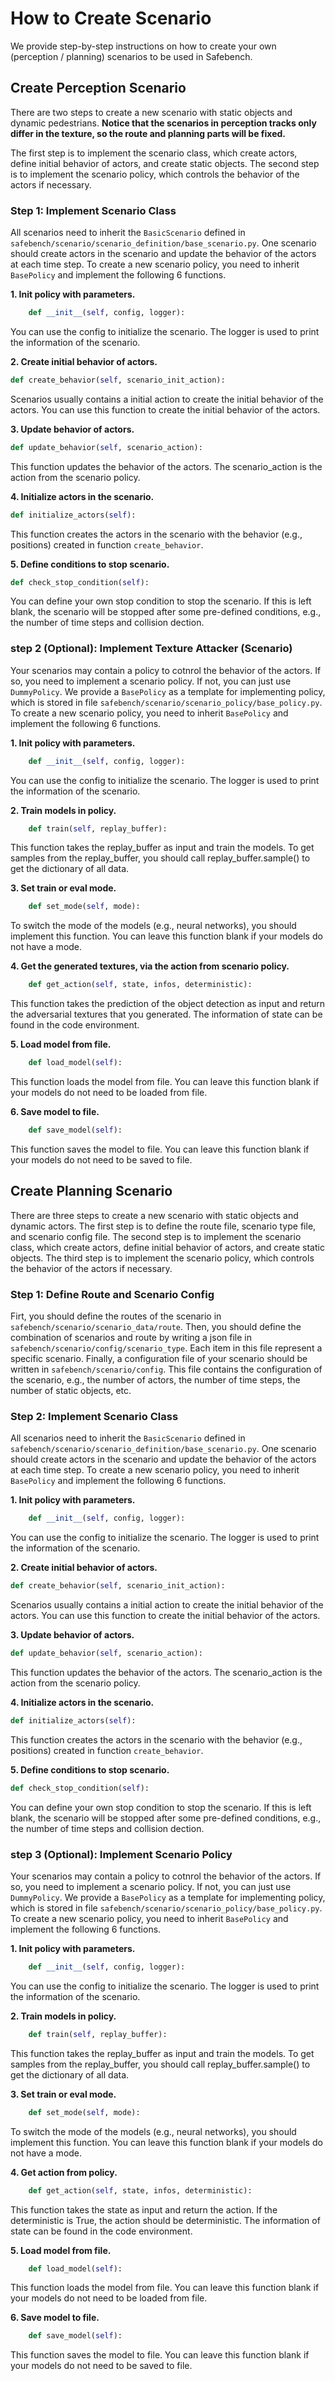 # How to Create Scenario

We provide step-by-step instructions on how to create your own (perception / planning) scenarios to be used in Safebench.

## Create Perception Scenario

There are two steps to create a new scenario with static objects and dynamic pedestrians. 
**Notice that the scenarios in perception tracks only differ in the texture, so the route and planning parts will be fixed.**
<!-- The first step is to define the route file, scenario type file, and scenario config file. -->
The first step is to implement the scenario class, which create actors, define initial behavior of actors, and create static objects.
The second step is to implement the scenario policy, which controls the behavior of the actors if necessary.


### Step 1: Implement Scenario Class
All scenarios need to inherit the `BasicScenario` defined in `safebench/scenario/scenario_definition/base_scenario.py`.
One scenario should create actors in the scenario and update the behavior of the actors at each time step.
To create a new scenario policy, you need to inherit `BasePolicy` and implement the following 6 functions.

**1. Init policy with parameters.**
```python
    def __init__(self, config, logger):
```
You can use the config to initialize the scenario. The logger is used to print the information of the scenario.

**2. Create initial behavior of actors.**
```python
def create_behavior(self, scenario_init_action):
```
Scenarios usually contains a initial action to create the initial behavior of the actors. You can use this function to create the initial behavior of the actors.

**3. Update behavior of actors.**
```python
def update_behavior(self, scenario_action):
```
This function updates the behavior of the actors. The scenario_action is the action from the scenario policy.

**4. Initialize actors in the scenario.**
```python
def initialize_actors(self):
```
This function creates the actors in the scenario with the behavior (e.g., positions) created in function `create_behavior`.

**5. Define conditions to stop scenario.**
```python
def check_stop_condition(self):
```
You can define your own stop condition to stop the scenario. If this is left blank, the scenario will be stopped after some pre-defined conditions, e.g., the number of time steps and collision dection.


### step 2 (Optional): Implement Texture Attacker (Scenario)

Your scenarios may contain a policy to cotnrol the behavior of the actors. If so, you need to implement a scenario policy. If not, you can just use `DummyPolicy`.
We provide a `BasePolicy` as a template for implementing policy, which is stored in file `safebench/scenario/scenario_policy/base_policy.py`.
To create a new scenario policy, you need to inherit `BasePolicy` and implement the following 6 functions.

**1. Init policy with parameters.**
```python
    def __init__(self, config, logger):
```
You can use the config to initialize the scenario. The logger is used to print the information of the scenario.

**2. Train models in policy.**
```python
    def train(self, replay_buffer):
```
This function takes the replay_buffer as input and train the models. To get samples from the replay_buffer, you should call replay_buffer.sample() to get the dictionary of all data.

**3. Set train or eval mode.**
```python
    def set_mode(self, mode):
```
To switch the mode of the models (e.g., neural networks), you should implement this function. You can leave this function blank if your models do not have a mode.

**4. Get the generated textures, via the action from scenario policy.**
```python
    def get_action(self, state, infos, deterministic):
```
This function takes the prediction of the object detection as input and return the adversarial textures that you generated. 
The information of state can be found in the code environment.

**5. Load model from file.**
```python
    def load_model(self):
```
This function loads the model from file. You can leave this function blank if your models do not need to be loaded from file.

**6. Save model to file.**
```python
    def save_model(self):
```
This function saves the model to file. You can leave this function blank if your models do not need to be saved to file.



## Create Planning Scenario
There are three steps to create a new scenario with static objects and dynamic actors.
The first step is to define the route file, scenario type file, and scenario config file.
The second step is to implement the scenario class, which create actors, define initial behavior of actors, and create static objects.
The third step is to implement the scenario policy, which controls the behavior of the actors if necessary.


### Step 1: Define Route and Scenario Config
Firt, you should define the routes of the scenario in `safebench/scenario/scenario_data/route`. 
Then, you should define the combination of scenarios and route by writing a json file in `safebench/scenario/config/scenario_type`. Each item in this file represent a specific scenario.
Finally, a configuration file of your scenario should be written in `safebench/scenario/config`. This file contains the configuration of the scenario, e.g., the number of actors, the number of time steps, the number of static objects, etc.


### Step 2: Implement Scenario Class
All scenarios need to inherit the `BasicScenario` defined in `safebench/scenario/scenario_definition/base_scenario.py`.
One scenario should create actors in the scenario and update the behavior of the actors at each time step.
To create a new scenario policy, you need to inherit `BasePolicy` and implement the following 6 functions.

**1. Init policy with parameters.**
```python
    def __init__(self, config, logger):
```
You can use the config to initialize the scenario. The logger is used to print the information of the scenario.

**2. Create initial behavior of actors.**
```python
def create_behavior(self, scenario_init_action):
```
Scenarios usually contains a initial action to create the initial behavior of the actors. You can use this function to create the initial behavior of the actors.

**3. Update behavior of actors.**
```python
def update_behavior(self, scenario_action):
```
This function updates the behavior of the actors. The scenario_action is the action from the scenario policy.

**4. Initialize actors in the scenario.**
```python
def initialize_actors(self):
```
This function creates the actors in the scenario with the behavior (e.g., positions) created in function `create_behavior`.

**5. Define conditions to stop scenario.**
```python
def check_stop_condition(self):
```
You can define your own stop condition to stop the scenario. If this is left blank, the scenario will be stopped after some pre-defined conditions, e.g., the number of time steps and collision dection.


### step 3 (Optional): Implement Scenario Policy 

Your scenarios may contain a policy to cotnrol the behavior of the actors. If so, you need to implement a scenario policy. If not, you can just use `DummyPolicy`.
We provide a `BasePolicy` as a template for implementing policy, which is stored in file `safebench/scenario/scenario_policy/base_policy.py`.
To create a new scenario policy, you need to inherit `BasePolicy` and implement the following 6 functions.

**1. Init policy with parameters.**
```python
    def __init__(self, config, logger):
```
You can use the config to initialize the scenario. The logger is used to print the information of the scenario.

**2. Train models in policy.**
```python
    def train(self, replay_buffer):
```
This function takes the replay_buffer as input and train the models. To get samples from the replay_buffer, you should call replay_buffer.sample() to get the dictionary of all data.

**3. Set train or eval mode.**
```python
    def set_mode(self, mode):
```
To switch the mode of the models (e.g., neural networks), you should implement this function. You can leave this function blank if your models do not have a mode.

**4. Get action from policy.**
```python
    def get_action(self, state, infos, deterministic):
```
This function takes the state as input and return the action. If the deterministic is True, the action should be deterministic.
The information of state can be found in the code environment.

**5. Load model from file.**
```python
    def load_model(self):
```
This function loads the model from file. You can leave this function blank if your models do not need to be loaded from file.

**6. Save model to file.**
```python
    def save_model(self):
```
This function saves the model to file. You can leave this function blank if your models do not need to be saved to file.

